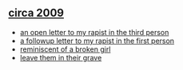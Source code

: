 ## [circa 2009](https://github.com/rosalindfdt/poetry/tree/master/circa%202009)
* [an open letter to my rapist in the third person](https://github.com/rosalindfdt/poetry/raw/master/circa%202009/an%20open%20letter%20to%20my%20rapist%20in%20the%20third%20person.txt)
* [a followup letter to my rapist in the first person](https://github.com/rosalindfdt/poetry/raw/master/circa%202009/a%20followup%20letter%20to%20my%20rapist%20in%20the%20first%20person.txt)
* [reminiscent of a broken girl](https://raw.githubusercontent.com/rosalindfdt/poetry/master/circa%202009/reminiscent%20of%20a%20broken%20girl.txt)
* [leave them in their grave](https://raw.githubusercontent.com/rosalindfdt/poetry/master/circa%202009/leave%20them%20in%20their%20grave.txt)
